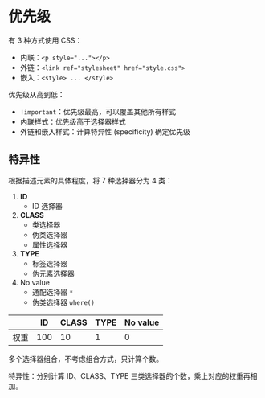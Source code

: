# 优先级

有 3 种方式使用 CSS：

- 内联：`<p style="..."></p>`
- 外链：`<link ref="stylesheet" href="style.css">`
- 嵌入：`<style> ... </style>`

优先级从高到低：

- `!important`：优先级最高，可以覆盖其他所有样式
- 内联样式：优先级高于选择器样式
- 外链和嵌入样式：计算特异性 (specificity) 确定优先级

## 特异性

根据描述元素的具体程度，将 7 种选择器分为 4 类：

1. **ID**
   - ID 选择器
2. **CLASS**
   - 类选择器
   - 伪类选择器
   - 属性选择器
3. **TYPE**
   - 标签选择器
   - 伪元素选择器
4. No value
   - 通配选择器 `*`
   - 伪类选择器 `where()`

|      | ID  | CLASS | TYPE | No value |
| ---- | --- | ----- | ---- | -------- |
| 权重 | 100 | 10    | 1    | 0        |

多个选择器组合，不考虑组合方式，只计算个数。

特异性：分别计算 ID、CLASS、TYPE 三类选择器的个数，乘上对应的权重再相加。
